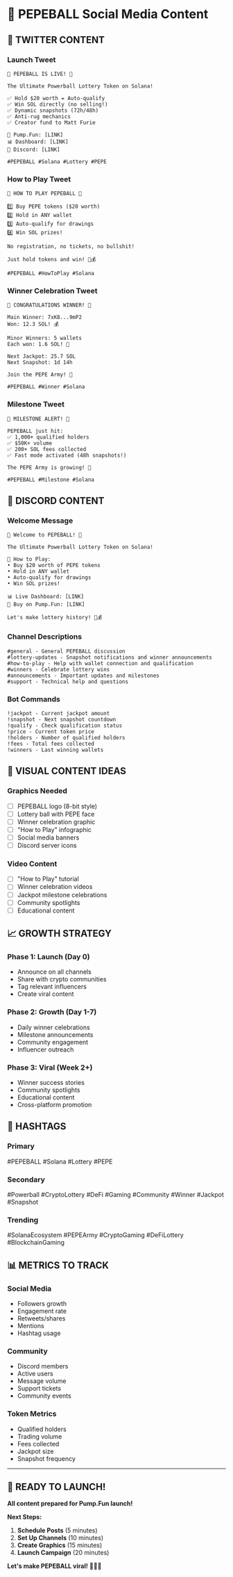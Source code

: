 # 🐸 PEPEBALL Social Media Content

## 🎰 **TWITTER CONTENT**

### **Launch Tweet**
```
🎰 PEPEBALL IS LIVE! 🐸

The Ultimate Powerball Lottery Token on Solana!

✅ Hold $20 worth = Auto-qualify
✅ Win SOL directly (no selling!)
✅ Dynamic snapshots (72h/48h)
✅ Anti-rug mechanics
✅ Creator fund to Matt Furie

🚀 Pump.Fun: [LINK]
📊 Dashboard: [LINK]
💬 Discord: [LINK]

#PEPEBALL #Solana #Lottery #PEPE
```

### **How to Play Tweet**
```
🎯 HOW TO PLAY PEPEBALL 🎰

1️⃣ Buy PEPE tokens ($20 worth)
2️⃣ Hold in ANY wallet
3️⃣ Auto-qualify for drawings
4️⃣ Win SOL prizes!

No registration, no tickets, no bullshit!

Just hold tokens and win! 🐸💰

#PEPEBALL #HowToPlay #Solana
```

### **Winner Celebration Tweet**
```
🎉 CONGRATULATIONS WINNER! 🎉

Main Winner: 7xK8...9mP2
Won: 12.3 SOL! 💰

Minor Winners: 5 wallets
Each won: 1.6 SOL! 🎰

Next Jackpot: 25.7 SOL
Next Snapshot: 1d 14h

Join the PEPE Army! 🐸

#PEPEBALL #Winner #Solana
```

### **Milestone Tweet**
```
🚀 MILESTONE ALERT! 🚀

PEPEBALL just hit:
✅ 1,000+ qualified holders
✅ $50K+ volume
✅ 200+ SOL fees collected
✅ Fast mode activated (48h snapshots!)

The PEPE Army is growing! 🐸

#PEPEBALL #Milestone #Solana
```

## 📱 **DISCORD CONTENT**

### **Welcome Message**
```
🎰 Welcome to PEPEBALL! 🐸

The Ultimate Powerball Lottery Token on Solana!

🎯 How to Play:
• Buy $20 worth of PEPE tokens
• Hold in ANY wallet
• Auto-qualify for drawings
• Win SOL prizes!

📊 Live Dashboard: [LINK]
🚀 Buy on Pump.Fun: [LINK]

Let's make lottery history! 🎰💰
```

### **Channel Descriptions**
```
#general - General PEPEBALL discussion
#lottery-updates - Snapshot notifications and winner announcements
#how-to-play - Help with wallet connection and qualification
#winners - Celebrate lottery wins
#announcements - Important updates and milestones
#support - Technical help and questions
```

### **Bot Commands**
```
!jackpot - Current jackpot amount
!snapshot - Next snapshot countdown
!qualify - Check qualification status
!price - Current token price
!holders - Number of qualified holders
!fees - Total fees collected
!winners - Last winning wallets
```

## 🎨 **VISUAL CONTENT IDEAS**

### **Graphics Needed**
- [ ] PEPEBALL logo (8-bit style)
- [ ] Lottery ball with PEPE face
- [ ] Winner celebration graphic
- [ ] "How to Play" infographic
- [ ] Social media banners
- [ ] Discord server icons

### **Video Content**
- [ ] "How to Play" tutorial
- [ ] Winner celebration videos
- [ ] Jackpot milestone celebrations
- [ ] Community spotlights
- [ ] Educational content

## 📈 **GROWTH STRATEGY**

### **Phase 1: Launch (Day 0)**
- Announce on all channels
- Share with crypto communities
- Tag relevant influencers
- Create viral content

### **Phase 2: Growth (Day 1-7)**
- Daily winner celebrations
- Milestone announcements
- Community engagement
- Influencer outreach

### **Phase 3: Viral (Week 2+)**
- Winner success stories
- Community spotlights
- Educational content
- Cross-platform promotion

## 🎯 **HASHTAGS**

### **Primary**
#PEPEBALL #Solana #Lottery #PEPE

### **Secondary**
#Powerball #CryptoLottery #DeFi #Gaming #Community #Winner #Jackpot #Snapshot

### **Trending**
#SolanaEcosystem #PEPEArmy #CryptoGaming #DeFiLottery #BlockchainGaming

## 📊 **METRICS TO TRACK**

### **Social Media**
- Followers growth
- Engagement rate
- Retweets/shares
- Mentions
- Hashtag usage

### **Community**
- Discord members
- Active users
- Message volume
- Support tickets
- Community events

### **Token Metrics**
- Qualified holders
- Trading volume
- Fees collected
- Jackpot size
- Snapshot frequency

---

## 🚀 **READY TO LAUNCH!**

**All content prepared for Pump.Fun launch!**

**Next Steps:**
1. **Schedule Posts** (5 minutes)
2. **Set Up Channels** (10 minutes)
3. **Create Graphics** (15 minutes)
4. **Launch Campaign** (20 minutes)

**Let's make PEPEBALL viral!** 🐸🎰🚀
